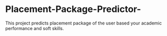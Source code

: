 # Placement-Package-Predictor-
This project predicts placement package of the user based your academic performance and soft skills.
